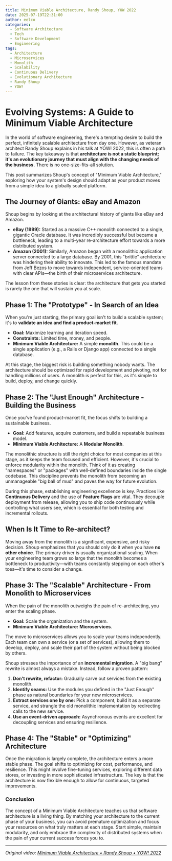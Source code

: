 ```yaml
---
title: Minimum Viable Architecture, Randy Shoup, YOW 2022
date: 2025-07-19T22:31:00
author: eelco
categories:
  - Software Architecture
  - Tech
  - Software Development
  - Engineering
tags:
  - Architecture
  - Microservices
  - Monolith
  - Scalability
  - Continuous Delivery
  - Evolutionary Architecture
  - Randy Shoup
  - YOW!
---
```


# Evolving Systems: A Guide to Minimum Viable Architecture

In the world of software engineering, there's a tempting desire to build the perfect, infinitely scalable architecture from day one. However, as veteran architect Randy Shoup explains in his talk at YOW! 2022, this is often a path to failure. The key takeaway is that **architecture is not a static blueprint; it's an evolutionary journey that must align with the changing needs of the business.** There is no one-size-fits-all solution.

This post summarizes Shoup's concept of "Minimum Viable Architecture," exploring how your system's design should adapt as your product moves from a simple idea to a globally scaled platform.

## The Journey of Giants: eBay and Amazon

Shoup begins by looking at the architectural history of giants like eBay and Amazon.

*   **eBay (1999):** Started as a massive C++ monolith connected to a single, gigantic Oracle database. It was incredibly successful but became a bottleneck, leading to a multi-year re-architecture effort towards a more distributed system.
*   **Amazon (2001):** Similarly, Amazon began with a monolithic application server connected to a large database. By 2001, this "brittle" architecture was hindering their ability to innovate. This led to the famous mandate from Jeff Bezos to move towards independent, service-oriented teams with clear APIs—the birth of their microservices architecture.

The lesson from these stories is clear: the architecture that gets you started is rarely the one that will sustain you at scale.

## Phase 1: The "Prototype" - In Search of an Idea

When you're just starting, the primary goal isn't to build a scalable system; it's to **validate an idea and find a product-market fit.**

*   **Goal:** Maximize learning and iteration speed.
*   **Constraints:** Limited time, money, and people.
*   **Minimum Viable Architecture:** A simple **monolith**. This could be a single application (e.g., a Rails or Django app) connected to a single database.

At this stage, the biggest risk is building something nobody wants. The architecture should be optimized for rapid development and pivoting, not for handling millions of users. A monolith is perfect for this, as it's simple to build, deploy, and change quickly.

## Phase 2: The "Just Enough" Architecture - Building the Business

Once you've found product-market fit, the focus shifts to building a sustainable business.

*   **Goal:** Add features, acquire customers, and build a repeatable business model.
*   **Minimum Viable Architecture:** A **Modular Monolith**.

The monolithic structure is still the right choice for most companies at this stage, as it keeps the team focused and efficient. However, it's crucial to enforce modularity within the monolith. Think of it as creating "namespaces" or "packages" with well-defined boundaries inside the single codebase. This discipline prevents the monolith from becoming an unmanageable "big ball of mud" and paves the way for future evolution.

During this phase, establishing engineering excellence is key. Practices like **Continuous Delivery** and the use of **Feature Flags** are vital. They decouple deployment from release, allowing you to ship code continuously while controlling what users see, which is essential for both testing and incremental rollouts.

## When Is It Time to Re-architect?

Moving away from the monolith is a significant, expensive, and risky decision. Shoup emphasizes that you should only do it when you have **no other choice**. The primary driver is usually organizational scaling. When your engineering team grows so large that the monolith becomes a bottleneck to productivity—with teams constantly stepping on each other's toes—it's time to consider a change.

## Phase 3: The "Scalable" Architecture - From Monolith to Microservices

When the pain of the monolith outweighs the pain of re-architecting, you enter the scaling phase.

*   **Goal:** Scale the organization and the system.
*   **Minimum Viable Architecture:** **Microservices**.

The move to microservices allows you to scale your teams independently. Each team can own a service (or a set of services), allowing them to develop, deploy, and scale their part of the system without being blocked by others.

Shoup stresses the importance of an **incremental migration**. A "big bang" rewrite is almost always a mistake. Instead, follow a proven pattern:
1.  **Don't rewrite, refactor:** Gradually carve out services from the existing monolith.
2.  **Identify seams:** Use the modules you defined in the "Just Enough" phase as natural boundaries for your new microservices.
3.  **Extract services one by one:** Pick a component, build it as a separate service, and strangle the old monolithic implementation by redirecting calls to the new service.
4.  **Use an event-driven approach:** Asynchronous events are excellent for decoupling services and ensuring resilience.

## Phase 4: The "Stable" or "Optimizing" Architecture

Once the migration is largely complete, the architecture enters a more stable phase. The goal shifts to optimizing for cost, performance, and resilience. This might involve fine-tuning services, exploring different data stores, or investing in more sophisticated infrastructure. The key is that the architecture is now flexible enough to allow for continuous, targeted improvements.

### Conclusion

The concept of a Minimum Viable Architecture teaches us that software architecture is a living thing. By matching your architecture to the current phase of your business, you can avoid premature optimization and focus your resources on what truly matters at each stage. Start simple, maintain modularity, and only embrace the complexity of distributed systems when the pain of your current success forces you to.

---
*Original video: [Minimum Viable Architecture • Randy Shoup • YOW! 2022](https://www.youtube.com/watch?v=9Q7GANXn02k&ab_channel=GOTOConferences)*
```
